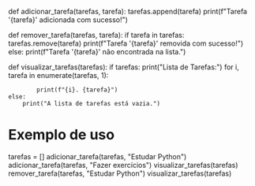 
def adicionar_tarefa(tarefas, tarefa):
    tarefas.append(tarefa)
    print(f"Tarefa '{tarefa}' adicionada com sucesso!")

def remover_tarefa(tarefas, tarefa):
    if tarefa in tarefas:
        tarefas.remove(tarefa)
        print(f"Tarefa '{tarefa}' removida com sucesso!")
    else:
        print(f"Tarefa '{tarefa}' não encontrada na lista.")

def visualizar_tarefas(tarefas):
    if tarefas:
        print("Lista de Tarefas:")
        for i, tarefa in enumerate(tarefas, 1):
    
            print(f"{i}. {tarefa}")
    else:
        print("A lista de tarefas está vazia.")

# Exemplo de uso
tarefas = []
adicionar_tarefa(tarefas, "Estudar Python")
adicionar_tarefa(tarefas, "Fazer exercícios")
visualizar_tarefas(tarefas)
remover_tarefa(tarefas, "Estudar Python")
visualizar_tarefas(tarefas)
